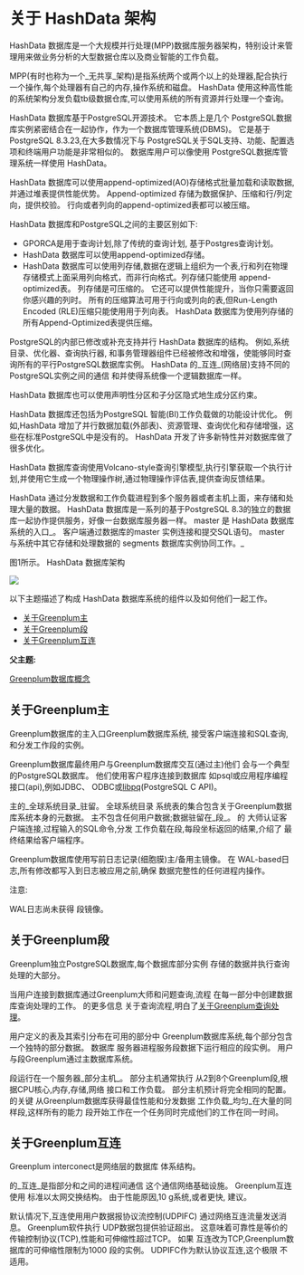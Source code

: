# 关于 HashData 架构

HashData 数据库是一个大规模并行处理\(MPP\)数据库服务器架构，特别设计来管理用来做业务分析的大型数据仓库以及商业智能的工作负载。

MPP\(有时也称为一个_无共享_架构\)是指系统两个或两个以上的处理器,配合执行一个操作,每个处理器有自己的内存,操作系统和磁盘。 HashData 使用这种高性能的系统架构分发负载tb级数据仓库,可以使用系统的所有资源并行处理一个查询。

HashData 数据库基于PostgreSQL开源技术。 它本质上是几个 PostgreSQL数据库实例紧密结合在一起协作，作为一个数据库管理系统\(DBMS\)。 它是基于PostgreSQL 8.3.23,在大多数情况下与 PostgreSQL关于SQL支持、功能、配置选项和终端用户功能是非常相似的。 数据库用户可以像使用 PostgreSQL数据库管理系统一样使用 HashData。

HashData 数据库可以使用append-optimized\(AO\)存储格式批量加载和读取数据,并通过堆表提供性能优势。 Append-optimized 存储为数据保护、压缩和行/列定向，提供校验。 行向或者列向的append-optimized表都可以被压缩。

HashData 数据库和PostgreSQL之间的主要区别如下:

* GPORCA是用于查询计划,除了传统的查询计划, 基于Postgres查询计划。
* HashData 数据库可以使用append-optimized存储。
* HashData 数据库可以使用列存储,数据在逻辑上组织为一个表,行和列在物理存储模式上面采用列向格式，而非行向格式。列存储只能使用 append-optimized表。 列存储是可压缩的。 它还可以提供性能提升，当你只需要返回你感兴趣的列时。 所有的压缩算法可用于行向或列向的表,但Run-Length Encoded \(RLE\)压缩只能使用用于列向表。 HashData 数据库为使用列存储的所有Append-Optimized表提供压缩。

PostgreSQL的内部已修改或补充支持并行 HashData 数据库的结构。 例如,系统目录、优化器、查询执行器, 和事务管理器组件已经被修改和增强，使能够同时查询所有的平行PostgreSQL数据库实例。 HashData 的_互连_\(网络层\)支持不同的PostgreSQL实例之间的通信 和并使得系统像一个逻辑数据库一样。

HashData 数据库也可以使用声明性分区和子分区隐式地生成分区约束。

HashData 数据库还包括为PostgreSQL 智能\(BI\)工作负载做的功能设计优化。 例如,HashData 增加了并行数据加载\(外部表\)、资源管理、查询优化和存储增强，这些在标准PostgreSQL中是没有的。 HashData 开发了许多新特性并对数据库做了很多优化。

HashData 数据库查询使用Volcano-style查询引擎模型,执行引擎获取一个执行计划,并使用它生成一个物理操作树,通过物理操作评估表,提供查询反馈结果。

HashData 通过分发数据和工作负载进程到多个服务器或者主机上面，来存储和处理大量的数据。 HashData 数据库是一系列的基于PostgreSQL 8.3的独立的数据库一起协作提供服务，好像一台数据库服务器一样。 master 是 HashData 数据库系统的入口_。 客户端通过数据库的master 实例连接和提交SQL语句。 master 与系统中其它存储和处理数据的 segments 数据库实例协同工作。_

图1所示。 HashData 数据库架构

![](http://greenplum.org/docs/admin_guide/graphics/highlevel_arch.jpg)

以下主题描述了构成 HashData 数据库系统的组件以及如何他们一起工作。

* [关于Greenplum主](http://greenplum.org/docs/admin_guide/intro/arch_overview.html#arch_master)
* [关于Greenplum段](http://greenplum.org/docs/admin_guide/intro/arch_overview.html#arch_segments)
* [关于Greenplum互连](http://greenplum.org/docs/admin_guide/intro/arch_overview.html#arch_interconnect)

**父主题:**

[Greenplum数据库概念](http://greenplum.org/docs/admin_guide/intro/partI.html)

## 关于Greenplum主

Greenplum数据库的主入口Greenplum数据库系统, 接受客户端连接和SQL查询,和分发工作段的实例。

Greenplum数据库最终用户与Greenplum数据库交互\(通过主\)他们 会与一个典型的PostgreSQL数据库。 他们使用客户程序连接到数据库 如psql或应用程序编程接口\(api\),例如JDBC、 ODBC或[libpq](https://www.postgresql.org/docs/8.3/static/libpq.html)\(PostgreSQL C API\)。

主的_全球系统目录_驻留。 全球系统目录 系统表的集合包含关于Greenplum数据库系统本身的元数据。 主不包含任何用户数据;数据驻留在_段_。 的 大师认证客户端连接,过程输入的SQL命令,分发 工作负载在段,每段坐标返回的结果,介绍了 最终结果给客户端程序。

Greenplum数据库使用写前日志记录\(细胞膜\)主/备用主镜像。 在 WAL-based日志,所有修改都写入到日志被应用之前,确保 数据完整性的任何进程内操作。

注意:

WAL日志尚未获得 段镜像。

## 关于Greenplum段

Greenplum独立PostgreSQL数据库,每个数据库部分实例 存储的数据并执行查询处理的大部分。

当用户连接到数据库通过Greenplum大师和问题查询,流程 在每一部分中创建数据库查询处理的工作。 的更多信息 关于查询流程,明白了[关于Greenplum查询处理](http://greenplum.org/docs/admin_guide/query/topics/parallel-proc.html#topic1)。

用户定义的表及其索引分布在可用的部分中 Greenplum数据库系统,每个部分包含一个独特的部分数据。 数据库 服务器进程服务段数据下运行相应的段实例。 用户与段Greenplum通过主数据库系统。

段运行在一个服务器_部分主机_。 部分主机通常执行 从2到8个Greenplum段,根据CPU核心,内存,存储,网络 接口和工作负载。 部分主机预计将完全相同的配置。 的关键 从Greenplum数据库获得最佳性能和分发数据 工作负载_均匀_在大量的同样段,这样所有的能力 段开始工作在一个任务同时完成他们的工作在同一时间。

## 关于Greenplum互连

Greenplum interconect是网络层的数据库 体系结构。

的_互连_是指部分和之间的进程间通信 这个通信网络基础设施。 Greenplum互连使用 标准以太网交换结构。 由于性能原因,10 g系统,或者更快, 建议。

默认情况下,互连使用用户数据报协议流控制\(UDPIFC\) 通过网络互连流量发送消息。 Greenplum软件执行 UDP数据包提供验证超出。 这意味着可靠性是等价的 传输控制协议\(TCP\),性能和可伸缩性超过TCP。 如果 互连改为TCP,Greenplum数据库的可伸缩性限制为1000 段的实例。 UDPIFC作为默认协议互连,这个极限 不适用。

